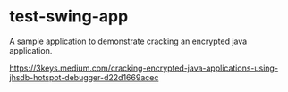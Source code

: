 # test-swing-app
A sample application to demonstrate cracking an encrypted java application.

https://3keys.medium.com/cracking-encrypted-java-applications-using-jhsdb-hotspot-debugger-d22d1669acec
